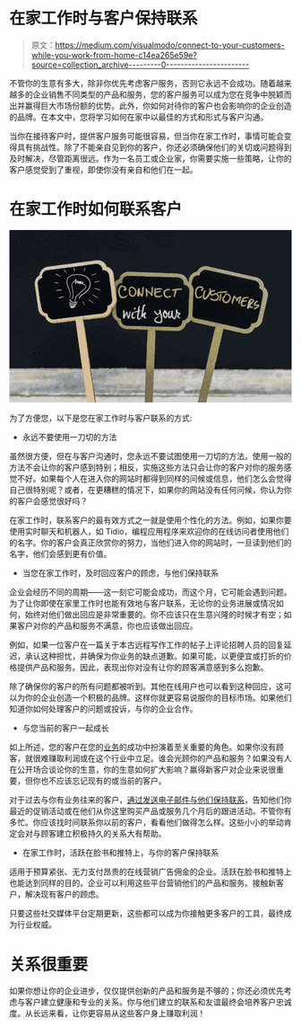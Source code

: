 # 在家工作时与客户保持联系

> 原文：<https://medium.com/visualmodo/connect-to-your-customers-while-you-work-from-home-c14ea265e59e?source=collection_archive---------0----------------------->

不管你的生意有多大，除非你优先考虑客户服务，否则它永远不会成功。随着越来越多的企业销售不同类型的产品和服务，您的客户服务可以成为您在竞争中脱颖而出并赢得巨大市场份额的优势。此外，你如何对待你的客户也会影响你的企业创造的品牌。在本文中，您将学习如何在家中以最佳的方式和形式与客户沟通。

当你在接待客户时，提供客户服务可能很容易，但当你在家工作时，事情可能会变得具有挑战性。除了不能亲自见到你的客户，你还必须确保他们的关切或问题得到及时解决，尽管距离很远。作为一名员工或企业家，你需要实施一些策略，让你的客户感觉受到了重视，即使你没有亲自和他们在一起。

# 在家工作时如何联系客户

![](img/ec39fbf8f90609ed09901fcfe1d44357.png)

为了方便您，以下是您在家工作时与客户联系的方式:

*   永远不要使用一刀切的方法

虽然很方便，但在与客户沟通时，您永远不要试图使用一刀切的方法。使用一般的方法不会让你的客户感到特别；相反，实施这些方法只会让你的客户对你的服务感觉不好。如果每个人在进入你的网站时都得到同样的问候或信息，他们怎么会觉得自己很特别呢？或者，在更糟糕的情况下，如果你的网站没有任何问候，你认为你的客户会感觉很好吗？

在家工作时，联系客户的最有效方式之一就是使用个性化的方法。例如，如果你要使用实时聊天和机器人，如 Tidio，编程应用程序来欢迎你的在线访问者使用他们的名字。你的客户会真正欣赏你的努力，当他们进入你的网站时，一旦读到他们的名字，他们会感到更有价值。

*   当您在家工作时，及时回应客户的顾虑，与他们保持联系

企业会经历不同的周期——这一刻它可能会成功，而这个月，它可能会遇到问题。为了让你即使在家里工作时也能有效地与客户联系，无论你的业务进展或情况如何，始终对他们做出回应是非常重要的。你不应该只在生意兴隆的时候才有空；如果客户对你的产品和服务不满意，你也应该做出回应。

例如，如果一位客户在一篇关于本古远程写作工作的帖子上评论招聘人员的回复延迟，承认这种担忧，并确保为你业务的缺点道歉。如果可能，以更便宜或打折的价格提供产品和服务。因此，表现出你对没有让你的顾客满意感到多么抱歉。

除了确保你的客户的所有问题都被听到。其他在线用户也可以看到这种回应，这可以为你的企业创造一个积极的品牌。这样你就更容易说服你的目标市场。如果他们知道你如何处理客户的问题或投诉，与你的企业合作。

*   与您当前的客户一起成长

如上所述，您的客户在您的[业务](https://visualmodo.com/everything-you-need-to-know-about-instagram-hiding-likes/)的成功中扮演着至关重要的角色。如果你没有顾客，就很难赚取利润或在这个行业中立足。谁会光顾你的产品和服务？如果没有人在公开场合谈论你的生意，你的生意如何扩大影响？赢得新客户对企业来说很重要，但你也不应该忘记现有的或当前的客户。

对于过去与你有业务往来的客户，[通过发送电子邮件与他们保持联系](https://visualmodo.com/the-hows-and-whys-of-customer-retention/)，告知他们你最近的促销活动或在他们从你这里购买产品或服务几个月后的跟进活动。不管你有多忙。你应该找时间联系你以前的客户，看看他们做得怎么样。这些小小的举动肯定会对与顾客建立积极持久的关系大有帮助。

*   在家工作时，活跃在脸书和推特上，与你的客户保持联系

适用于预算紧张、无力支付昂贵的在线营销广告佣金的企业。活跃在脸书和推特上也能达到同样的目的。企业可以利用这些平台营销他们的产品和服务。接触新客户，解决现有客户的顾虑。

只要这些社交媒体平台定期更新，这些都可以成为你接触更多客户的工具，最终成为行业权威。

# 关系很重要

如果你想让你的企业进步，仅仅提供创新的产品和服务是不够的；你还必须优先考虑与客户建立健康和专业的关系。你与他们建立的联系和友谊最终会培养客户忠诚度。从长远来看，让你更容易从这些客户身上赚取利润！